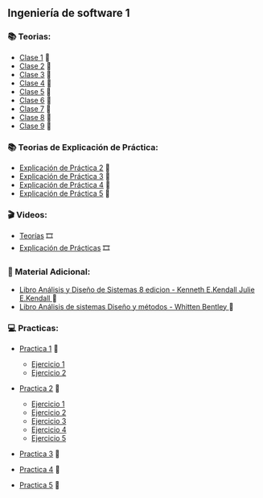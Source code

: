 ## Ingeniería de software 1

### :books: Teorias:
* [Clase 1](https://github.com/Caarito/Materia-IS1/blob/main/Teorias/Clase-1-Introduccion-Elicitacion.pdf) :open_book:
* [Clase 2](https://github.com/Caarito/Materia-IS1/blob/main/Teorias/Clase-2-Requerimientos-Proceso-HU.pdf) :open_book:
* [Clase 3](https://github.com/Caarito/Materia-IS1/blob/main/Teorias/Clase-3-Requerimientos-II-CU.pdf) :open_book:
* [Clase 4](https://github.com/Caarito/Materia-IS1/blob/main/Teorias/Clase-4-DTE.pdf) :open_book:
* [Clase 5](https://github.com/Caarito/Materia-IS1/blob/main/Teorias/Clase-5-RP-TD.pdf) :open_book:
* [Clase 6](https://github.com/Caarito/Materia-IS1/blob/main/Teorias/Clase-6-TD.pdf) :open_book:
* [Clase 7](https://github.com/Caarito/Materia-IS1/blob/main/Teorias/Clase-7-Analisis-estructurado-Modelos-de-proceso.pdf) :open_book:
* [Clase 8](https://github.com/Caarito/Materia-IS1/blob/main/Teorias/Clase-8-Metodologias-Agiles.pdf) :open_book:
* [Clase 9](https://github.com/Caarito/Materia-IS1/blob/main/Teorias/Clase-9-Calidad.pdf) :open_book:

### :books: Teorias de Explicación de Práctica:
* [Explicación de Práctica 2](https://github.com/Caarito/Materia-IS1/blob/main/Teorias/Explicaci%C3%B3n%20practica%202.pdf) :open_book:
* [Explicación de Práctica 3](https://github.com/Caarito/Materia-IS1/blob/main/Teorias/Explicaci%C3%B3n%20practica%203.pdf) :open_book:
* [Explicación de Práctica 4](https://github.com/Caarito/Materia-IS1/blob/main/Teorias/Explicacion%20practica%204.pdf) :open_book:
* [Explicación de Práctica 5](https://github.com/Caarito/Materia-IS1/blob/main/Teorias/Explicaci%C3%B3n%20practica%205.pdf) :open_book:


### :clapper: Videos:
* [Teorías](https://www.youtube.com/playlist?list=PL3a_0yafSm3iVPjuXxkmPldedzhCsnr29) :film_strip:
* [Explicación de Prácticas](https://www.youtube.com/playlist?list=PL3a_0yafSm3h9qVihlLuVVC5XkwGnmNVA) :film_strip:

### :round_pushpin: Material Adicional:
  * [Libro Análisis y Diseño de Sistemas 8 edicion - Kenneth E.Kendall
Julie E.Kendall ](https://github.com/Caarito/Materia-IS1/blob/main/Libros/Analisis%20y%20Diseno%20de%20Sistemas%20Kendall-8va.pdf):closed_book:
  * [Libro Análisis de sistemas Diseño y métodos - Whitten Bentley ](https://github.com/Caarito/Materia-IS1/blob/main/Libros/An%C3%A1lisis%20de%20sistemas%20Dise%C3%B1o%20y%20m%C3%A9todos%20-%20Whitten%20Bentley.pdf):closed_book:

### 💻 Practicas: 
 
 * [Practica 1](https://github.com/Caarito/Materia-IS1/blob/main/Practicas/Practica%201%20IS1.pdf) :page_facing_up:
     - [Ejercicio 1]()     
     - [Ejercicio 2]() 
 * [Practica 2](https://github.com/Caarito/Materia-IS1/blob/main/Practicas/Practica%202%20IS1.pdf) :page_facing_up:
     - [Ejercicio 1](https://github.com/Caarito/Materia-IS1/blob/main/Practicas/Ejercicios%20Practica%202/punto%201%20practica%202.pdf)     
     - [Ejercicio 2](https://github.com/Caarito/Materia-IS1/blob/main/Practicas/Ejercicios%20Practica%202/punto%202%20practica%202.pdf)
     - [Ejercicio 3]() 
     - [Ejercicio 4]() 
     - [Ejercicio 5]() 

 * [Practica 3](https://github.com/Caarito/Materia-IS1/blob/main/Practicas/Practica%203%20IS1.pdf) :page_facing_up:

 * [Practica 4](https://github.com/Caarito/Materia-IS1/blob/main/Practicas/Practica%204%20IS1.pdf) :page_facing_up:

 * [Practica 5](https://github.com/Caarito/Materia-IS1/blob/main/Practicas/Practica%205%20IS1.pdf) :page_facing_up:
